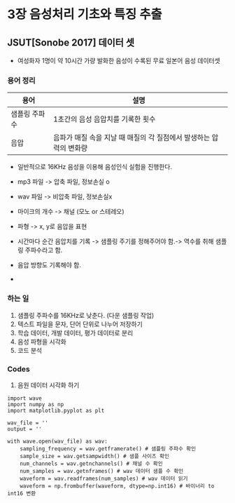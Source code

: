 # 3장 음성처리 기초와 특징 추출

## JSUT[Sonobe 2017] 데이터 셋
- 여성화자 1명이 약 10시간 가량 발화한 음성이 수록된 무료 일본어 음성 데이터셋

### 용어 정리
| 용어      | 설명                                     |
|---------|----------------------------------------|
| 샘플링 주파수 | 1초간의 음성 음압치를 기록한 횟수                    |
| 음압      | 음파가 매질 속을 지날 때 매질의 각 질점에서 발생하는 압력의 변화량 |


- 일반적으로 16KHz 음성을 이용해 음성인식 실험을 진행한다.

- mp3 파일 -> 압축 파일, 정보손실 o 
- wav 파일 -> 비압축 파일, 정보손실x
- 마이크의 개수 -> 채널 (모노 or 스테레오)
- 파형 -> x, y로 음압을 표현
- 시간마다 순간 음압치를 기록 -> 샘플링 주기를 정해주어야 함.-> 역수를 취해 샘플링 주파수라고 함.
- 음압 방향도 기록해야 함.
- 

### 하는 일
1. 샘플링 주파수를 16KHz로 낮춘다. (다운 샘플링 작업)
2. 텍스트 파일을 문자, 단어 단위로 나누어 저장하기
3. 학습 데이터, 개발 데이터, 평가 데이터로 분리
4. 음성 파형을 시각화
5. 코드 분석


### Codes

1. 음원 데이터 시각화 하기
```
import wave
import numpy as np
import matplotlib.pyplot as plt

wav_file = ''
output = ''

with wave.open(wav_file) as wav:
    sampling_frequency = wav.getframerate() # 샘플링 주파수 확인
    sample_size = wav.getsampwidth() # 샘플 사이즈 확인
    num_channels = wav.getnchannels() # 채널 수 확인
    num_samples = wav.getnframes() # wav 데이터 샘플 수 확인
    waveform = wav.readframes(num_samples) # wav 데이터 읽기
    waveform = np.frombuffer(waveform, dtype=np.int16) # 바이너리 to int16 변환


```